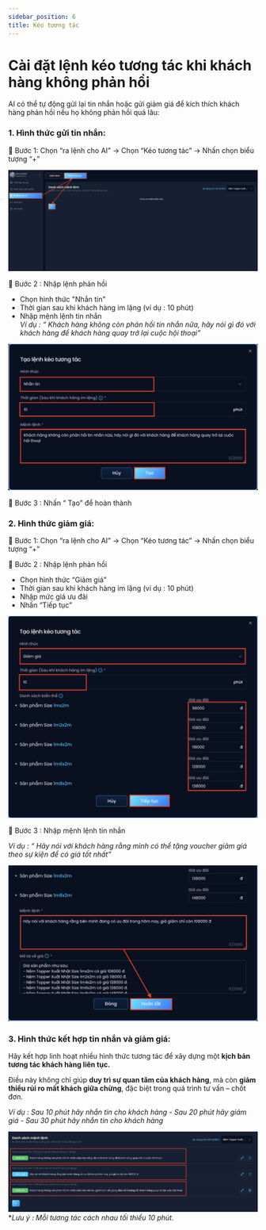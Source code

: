```yaml
---
sidebar_position: 6
title: Kéo tương tác
---
```

# Cài đặt lệnh kéo tương tác khi khách hàng không phản hồi
AI có thể tự động gửi lại tin nhắn hoặc gửi giảm giá để kích thích khách hàng phản hồi nếu họ không phản hồi quá lâu:

### 1. Hình thức gửi tin nhắn:
🔹 Bước 1: Chọn “ra lệnh cho AI” -> Chọn “Kéo tương tác” -> Nhấn chọn biểu tượng “+”

![image](6.1.png)

🔹 Bước 2 : Nhập lệnh phản hồi
  - Chọn hình thức "Nhắn tin"
  - Thời gian sau khi khách hàng im lặng (ví dụ : 10 phút)
  - Nhập mệnh lệnh tin nhắn <br />
  *Ví dụ : “ Khách hàng không còn phản hồi tin nhắn nữa, hãy nói gì đó với khách hàng để khách hàng quay trở lại cuộc hội thoại”*

![image](6.2.png)

🔹 Bước 3 : Nhấn “ Tạo” để hoàn thành

### 2. Hình thức giảm giá:
🔹 Bước 1: Chọn “ra lệnh cho AI” -> Chọn “Kéo tương tác” -> Nhấn chọn biểu tượng “+”

🔹 Bước 2 : Nhập lệnh phản hồi
  - Chọn hình thức “Giảm giá”
  - Thời gian sau khi khách hàng im lặng (ví dụ : 10 phút)
  - Nhập mức giá ưu đãi
  - Nhấn “Tiếp tục”

![image](6.3.png)

🔹 Bước 3 : Nhập mệnh lệnh tin nhắn

*Ví dụ : “ Hãy nói với khách hàng rằng mình có thể tặng voucher giảm giá theo sự kiện để có giá tốt nhất”*

![image](6.4.png)

### 3. Hình thức kết hợp tin nhắn và giảm giá:
Hãy kết hợp linh hoạt nhiều hình thức tương tác để xây dựng một **kịch bản tương tác khách hàng liên tục.**

Điều này không chỉ giúp **duy trì sự quan tâm của khách hàng**, mà còn **giảm thiểu rủi ro mất khách giữa chừng**, đặc biệt trong quá trình tư vấn – chốt đơn.

*Ví dụ : Sau 10 phút hãy nhắn tin cho khách hàng - Sau 20 phút hãy giảm giá - Sau 30 phút hãy nhắn tin cho khách hàng*

![image](6.5.png)
**Lưu ý : Mỗi tương tác cách nhau tối thiểu 10 phút.*